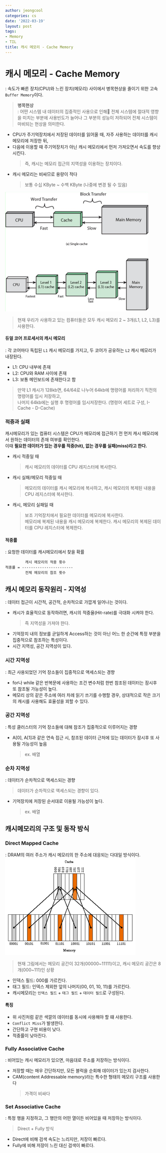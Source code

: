 ```yaml
---
author: jeongcool
categories: cs
date: '2022-03-19'
layout: post
tags:
- Memory
- TIL
title: 캐시 메모리 - Cache Memory
---
```


# 캐시 메모리 - Cache Memory
: 속도가 빠른 장치(CPU)와 느린 장치(메모리) 사이에서 병목현상을 줄이기 위한 고속 `Buffer Memory`이다.
> **병목현상**  
> : 어떤 시스템 내 데이터의 집중적인 사용으로 인해  전체 시스템에 절대적 영향을 미치는 부분에 사용빈도가 늘어나 그 부분의 성능이 저하되어 전체 시스템이 마비되는 현상을 의미한다.
- CPU가 주기억장치에서 저장된 데이터를 읽어올 때, 자주 사용하는 데이터를 캐시 메모리에 저장한 뒤,
- 다음에 이용할 때 주기억장치가 아닌 캐시 메모리에서 먼저 가져오면서 속도를 향상시킨다.
  > 즉, 캐시는 메모리 접근의 지역성을 이용하는 장치이다.
- 캐시 메모리는 비싸므로 용량이 적다
  > 보통 수십 KByte ~ 수백 KByte (나중에 변경 될 수 있음)

<img src="/assets/images/posts/cs/cache.png">

> 현재 우리가 사용하고 있는 컴퓨터들은 모두 캐시 메모리 2 ~ 3개(L1, L2, L3)를 사용한다.

#### 듀얼 코어 프로세서의 캐시 메모리
: 각 코어마다 독립된 `L1` 캐시 메모리를 가지고, 두 코어가 공유하는 `L2` 캐시 메모리가 내장된다.
- L1: CPU 내부에 존재
- L2: CPU와 RAM 사이에 존재
- L3: 보통 메인보드에 존재한다고 함

> 만약 L1 캐시가 128kb면, 64/64로 나누어 64kb에 명령어를 처리하기 직전의 명령어를 임시 저장하고,  
> 나머지 64kb에는 실행 후 명령어를 임시저장한다. (명령어 세트로 구성, I-Cache - D-Cache)

### 적중과 실패
캐시메모리가 있는 컴퓨터 시스템은 CPU가 메모리에 접근하기 전 먼저 캐시 메모리에서 원하는 데이터의 존재 여부를 확인한다.  
이때 **필요한 데이터가 있는 경우를 적중(hit), 없는 경우를 실패(miss)라고 한다.**

- 캐시 적중일 때
  > 캐시 메모리의 데이터를 CPU 레지스터에 복사한다.
- 캐시 실패/메모리 적중일 때
  > 메모리의 데이터를 캐시 메모리에 복사하고, 캐시 메모리의 복제된 내용을 CPU 레지스터에 복사한다.
- 캐시, 메모리 실패일 때
  > 보조 기억장치에서 필요한 데이터를 메모리에 복사한다.   
  > 메모리에 복제된 내용을 캐시 메모리에 복제한다. 캐시 메모리의 복제된 데이터를 CPU 레지스터에 복제한다.
#### 적중률
: 요청한 데이터를 캐시메모리에서 찾을 확률
```
         캐시 메모리의 적중 횟수
적중률 = -----------------------
         전체 메모리의 참조 횟수
```


## 캐시 메모리 동작원리 - 지역성
: 데이터 접근이 시간적, 공간적, 순차적으로 가깝게 일어나는 것이다.
- 캐시가 효율적으로 동작하려면, 캐시의 적중율(Hit-rate)를 극대화 시켜야 한다.
  > 즉 지역성을 가져야 한다.
- 기억장치 내의 정보를 균일하게 Access하는 것이 아닌 어느 한 순간에 특정 부분을 집중적으로 참조하는 특성이다.
- 시간 지역성, 공간 지역성이 있다.

### 시간 지역성
: 최근 사용되었던 기억 장소들이 집중적으로 액세스되는 경향
- for나 while 같은 반복문에 사용하는 조건 변수처럼 한번 참조된 데이터는 잠시후 또 참조될 가능성이 높다.
- 메모리 상의 같은 주소에 여러 차례 읽기 쓰기를 수행할 경우, 상대적으로 작은 크기의 캐시를 사용해도 효율성을 꾀할 수 있다.

### 공간 지역성
: 특성 클러스터의 기억 장소들에 대해 참조가 집중적으로 이루어지는 경향
- A[0], A[1]과 같은 연속 접근 시, 참조된 데이터 근처에 있는 데이터가 잠시후 또 사용될 가능성이 높음
  > ex. 배열

### 순차 지역성
: 데이터가 순차적으로 액세스되는 경향
> 데이터가 순차적으로 액세스되는 경향이 있다.
- 기억장치에 저장된 순서대로 이용될 가능성이 높다.
  > ex. 배열

## 캐시메모리의 구조 및 동작 방식
### Direct Mapped Cache
: DRAM의 여러 주소가 캐시 메모리의 한 주소에 대응되는 다대일 방식이다.  
<img width="420" src="/assets/images/posts/cs/direct-mapping.png">

> 현재 그림에서는 메모리 공간이 32개(00000~11111)이고, 캐시 메모리 공간은 8개(000~111)인 상황
- 인덱스 필드: 000를 가르킨다.
- 태그 필드: 인덱스 제외한 앞의 나머지(00, 01, 10, 11)를 가르킨다.
- 캐시메모리는 `인덱스 필드` + `태그 필드` + `데이터 필드`로 구성된다.

#### 특징
- 위 사진처럼 같은 색깔의 데이터를 동시에 사용해야 할 떄 사용한다.
- `Conflict Miss`가 발생한다.
- 간단하고 구현 비용이 낮다.
- 적중률이 낮아진다.

### Fully Associative Cache
: 비어있는 캐시 메모리가 있으면, 마음대로 주소를 저장하는 방식이다.
- 저장할 때는 매우 간단하지만, 모든 블럭을 순회해 데이터가 있는지 검사한다.
- CAM(content Addressable memory)라는 특수한 형태의 메모리 구조를 사용한다
  > 가격이 비싸다

### Set Associative Cache
: 특정 행을 지정하고, 그 행안의 어떤 열이든 비어있을 때 저장하는 방식이다.
> Direct + Fully 방식
- Direct에 비해 검색 속도는 느리지만, 저장이 빠르다. 
- Fully에 비해 저장이 느린 대신 검색이 빠르다.